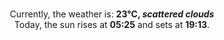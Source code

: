 <p  align="center"><br/>Currently, the weather is: <b> 23°C, <i>scattered clouds</i></b></br>Today, the sun rises at <b>05:25</b> and sets at <b>19:13</b>.</p>
